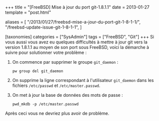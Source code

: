 +++
title = "[FreeBSD] Mise à jour du port git-1.8.1.1"
date = 2013-01-27
template = "post.html"

aliases = [
  "/2013/01/27/freebsd-mise-a-jour-du-port-git-1-8-1-1/",
  "/freebsd-update-issue-git-1-8-1-1",
]

[taxonomies]
categories = ["SysAdmin"]
tags = ["FreeBSD", "Git"]
+++
Si vous aussi vous avez eu quelques difficultés à mettre à jour git vers la
version 1.8.1.1 au moyen de son port sous FreeBSD, voici la démarche à suivre
pour solutionner votre problème :

1. On commence par supprimer le groupe `git_daemon` :

    ```
    pw group del git_daemon
    ```

2. On supprime la ligne correspondant à l'utilisateur `git_daemon` dans les
   fichiers `/etc/passwd` et `/etc/master.passwd`.

3. On met à jour la base de données des mots de passe :

    ```
    pwd_mkdb -p /etc/master.passwd
    ```

Après ceci vous ne devriez plus avoir de problème.
